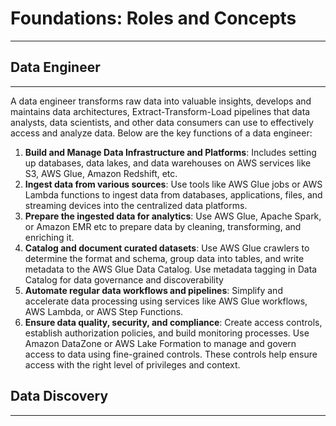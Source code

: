 # Foundations: Roles and Concepts
---
## Data Engineer
---
A data engineer transforms raw data into valuable insights, develops and maintains data architectures, Extract-Transform-Load pipelines that data analysts, data scientists, and other data consumers can use to effectively access and analyze data.
Below are the key functions of a data engineer:
1. **Build and Manage Data Infrastructure and Platforms**: Includes setting up databases, data lakes, and data warehouses on AWS services like S3, AWS Glue, Amazon Redshift, etc. 
2. **Ingest data from various sources**: Use tools like AWS Glue jobs or AWS Lambda functions to ingest data from databases, applications, files, and streaming devices into the centralized data platforms. 
3. **Prepare the ingested data for analytics**: Use AWS Glue, Apache Spark, or Amazon EMR  etc to prepare data by cleaning, transforming, and enriching it.
4. **Catalog and document curated datasets**: Use AWS Glue crawlers to determine the format and schema, group data into tables, and write metadata to the AWS Glue Data Catalog. Use metadata tagging in Data Catalog for data governance and discoverability
5. **Automate regular data workflows and pipelines**: Simplify and accelerate data processing using services like AWS Glue workflows, AWS Lambda, or AWS Step Functions.
6. **Ensure data quality, security, and compliance**: Create access controls, establish authorization policies, and build monitoring processes. Use Amazon DataZone or AWS Lake Formation to manage and govern access to data using fine-grained controls. These controls help ensure access with the right level of privileges and context. 

## Data Discovery
---

